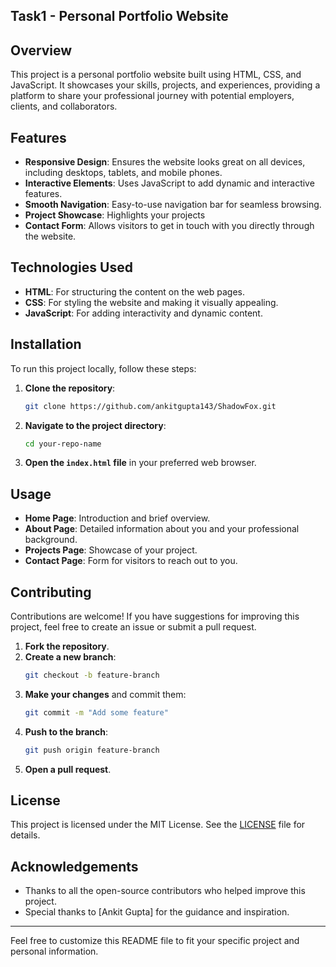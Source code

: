 ## Task1 - Personal Portfolio Website

## Overview
This project is a personal portfolio website built using HTML, CSS, and JavaScript. It showcases your skills, projects, and experiences, providing a platform to share your professional journey with potential employers, clients, and collaborators.

## Features
- **Responsive Design**: Ensures the website looks great on all devices, including desktops, tablets, and mobile phones.
- **Interactive Elements**: Uses JavaScript to add dynamic and interactive features.
- **Smooth Navigation**: Easy-to-use navigation bar for seamless browsing.
- **Project Showcase**: Highlights your projects
- **Contact Form**: Allows visitors to get in touch with you directly through the website.

## Technologies Used
- **HTML**: For structuring the content on the web pages.
- **CSS**: For styling the website and making it visually appealing.
- **JavaScript**: For adding interactivity and dynamic content.

## Installation
To run this project locally, follow these steps:

1. **Clone the repository**:
    ```bash
    git clone https://github.com/ankitgupta143/ShadowFox.git
    ```

2. **Navigate to the project directory**:
    ```bash
    cd your-repo-name
    ```

3. **Open the `index.html` file** in your preferred web browser.

## Usage
- **Home Page**: Introduction and brief overview.
- **About Page**: Detailed information about you and your professional background.
- **Projects Page**: Showcase of your project.
- **Contact Page**: Form for visitors to reach out to you.

## Contributing
Contributions are welcome! If you have suggestions for improving this project, feel free to create an issue or submit a pull request.

1. **Fork the repository**.
2. **Create a new branch**:
    ```bash
    git checkout -b feature-branch
    ```
3. **Make your changes** and commit them:
    ```bash
    git commit -m "Add some feature"
    ```
4. **Push to the branch**:
    ```bash
    git push origin feature-branch
    ```
5. **Open a pull request**.

## License
This project is licensed under the MIT License. See the [LICENSE](ankitgupta143) file for details.

## Acknowledgements
- Thanks to all the open-source contributors who helped improve this project.
- Special thanks to [Ankit Gupta] for the guidance and inspiration.

---

Feel free to customize this README file to fit your specific project and personal information.
